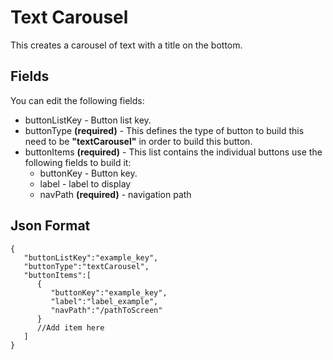 # Text Carousel
This creates a carousel of text with a title on the bottom.

  

## Fields

  

You can edit the following fields:

- buttonListKey - Button list key.
- buttonType **(required)** - This defines the type of button to build this need to be **"textCarousel"** in order to build this button.
- buttonItems **(required)** - This list contains the individual buttons use the following fields to build it:
   - buttonKey - Button key.
	- label - label to display 
	- navPath **(required)** - navigation path


  

## Json Format

  

    {
       "buttonListKey":"example_key",
       "buttonType":"textCarousel",
       "buttonItems":[
          {
             "buttonKey":"example_key",
             "label":"label_example",
             "navPath":"/pathToScreen"
          }
          //Add item here
       ]
    }

  

